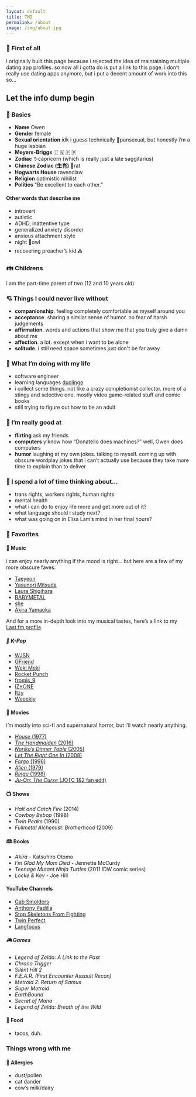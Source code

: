 ```yaml
---
layout: default
title: TMI
permalink: /about
image: /img/about.jpg
---
```


### 🏁 First of all

i originally built this page because i rejected the idea of maintaining multiple
dating app profiles. so now all i gotta do is put a link to this page. i don’t really use dating apps anymore, but i put a decent amount of work into this so…

## Let the info dump begin

### 🔰 Basics

- **Name** Owen
- **Gender** female
- **Sexual orientation** idk i guess technically 🍳pansexual, but honestly i’m a huge lesbian
- **Meyers-Briggs** 🇮 🇳 🇫 🇵
- **Zodiac** ♑capricorn (which is really just a late saggitarius)
- **Chinese Zodiac (生肖)** 🐀rat
- **Hogwarts House** ravenclaw
- **Religion** optimistic nihilist
- **Politics** ‟Be excellent to each other.”

#### Other words that describe me

- introvert
- autistic
- ADHD, inattentive type
- generalized anxiety disorder
- anxious attachment style
- night 🦉owl
- recovering preacher’s kid ⛪

### 👪 Childrens

i am the part-time parent of two (12 and 10 years old)

### 💘 Things I could never live without

- **companionship**. feeling completely comfortable as myself around you
- **acceptance**. sharing a similar sense of humor. no fear of harsh judgements
- **affirmation**. words and actions that show me that you truly give a damn about me
- **affection**. a lot. except when i want to be alone
- **solitude**. i still need space sometimes just don't be far away

### 💼 What I’m doing with my life

- software engineer
- learning languages [duolingo](https://www.duolingo.com/radsectors)
- i collect some things. not like a crazy completionist collector. more of a stingy and selective one. mostly video game-related stuff and comic books
- still trying to figure out how to be an adult

### 💯 I’m really good at

- **flirting** ask my friends
- **computers** y’know how “Donatello does machines?” well, Owen does computers
- **humor** laughing at my own jokes. talking to myself. coming up with obscure wordplay jokes that i can’t actually use because they take more time to explain than to deliver

### 🤔 I spend a lot of time thinking about…

- trans rights, workers rights, human rights
- mental health
- what i can do to enjoy life more and get more out of it?
- what language should i study next?
- what was going on in Elisa Lam’s mind in her final hours?

### 💖 Favorites

#### 🎼 Music

i can enjoy nearly anything if the mood is right… but here are a few of my more obscure faves:

- [Taeyeon](https://youtu.be/im1UUY8dQIk)
- [Yasunori Mitsuda](https://en.wikipedia.org/wiki/Yasunori_Mitsuda)
- [Laura Shigihara](https://www.youtube.com/user/supershigi)
- [BABYMETAL](http://www.babymetal.com)
- [she](http://www.shemusic.org)
- [Akira Yamaoka](http://www.akirayamaoka.jp)

And for a more in-depth look into my musical tastes, here’s a link to my
[Last.fm profile](https://www.last.fm/user/radsectors).

##### 🎤 K-Pop

- [WJSN](https://open.spotify.com/playlist/4X9BuuUuvHOzYQ792qfAtE)
- [GFriend](https://open.spotify.com/playlist/4AAU2YGPBVcxTcyYkkYHKW)
- [Weki Meki](https://open.spotify.com/playlist/32RK2Iteo7TAO7DZEnyW9B)
- [Rocket Punch](https://open.spotify.com/playlist/6cwU4nR0yS51ewCSIgj4mn)
- [fromis_9](https://open.spotify.com/playlist/4KbfrozzYgx9ZNuW8ogyA6)
- [IZ*ONE](https://open.spotify.com/playlist/6wzWIzdiPYiRCTmB3xMy9t)
- [Itzy](https://open.spotify.com/playlist/02cxoHaR8klgevR8nQtDdB)
- [Weeekly](https://open.spotify.com/playlist/2HsXoLQR8adksRBA2s02hG)

#### 🎦 Movies

i’m mostly into sci-fi and supernatural horror, but i’ll watch nearly anything.

- [_House_ (1977)](https://youtu.be/WQ_Yo06kIIA)
- [_The Handmaiden_ (2016)](https://youtu.be/whldChqCsYk)
- [_Noriko’s Dinner Table_ (2005)](https://youtu.be/xRmpIwJQLFw)
- [_Let The Right One In_ (2008)](https://youtu.be/ICp4g9p_rgo)
- [_Fargo_ (1996)](https://youtu.be/h2tY82z3xXU)
- [_Alien_ (1979)](https://youtu.be/LjLamj-b0I8)
- [_Ringu_ (1998)](https://youtu.be/JruLV_Wjkp4)
- [_Ju-On: The Curse_ (JOTC 1&2 fan edit)](https://youtu.be/uBSkdOqJmx8)

#### 📺 Shows

- _Halt and Catch Fire_ (2014)
- _Cowboy Bebop_ (1998)
- _Twin Peaks_ (1990)
- _Fullmetal Alchemist: Brotherhood_ (2009)

#### 🕮 Books

- _Akira_ - Katsuhiro Otomo
- _I’m Glad My Mom Died_ - Jennette McCurdy
- _Teenage Mutant Ninja Turtles_ (2011 IDW comic series)
- _Locke & Key_ - Joe Hill

#### YouTube Channels

- [Gab Smolders](https://www.youtube.com/c/GabSmolders)
- [Anthony Padilla](https://www.youtube.com/user/AnthonyPadilla)
- [Stop Skeletons From Fighting](https://www.youtube.com/user/lophatjello)
- [Twin Perfect](https://www.youtube.com/user/TwinPerfectChannel)
- [Langfocus](https://www.youtube.com/channel/UCNhX3WQEkraW3VHPyup8jkQ)

##### 🎮 Games

- _Legend of Zelda: A Link to the Past_
- _Chrono Trigger_
- _Silent Hill 2_
- _F.E.A.R. (First Encounter Assault Recon)_
- _Metroid 2: Return of Samus_
- _Super Metroid_
- _EarthBound_
- _Secret of Mana_
- _Legend of Zelda: Breath of the Wild_

#### 🍴 Food

- tacos, duh.

### Things wrong with me

#### 🦠 Allergies

- dust/pollen
- cat dander
- cow’s milk/dairy
